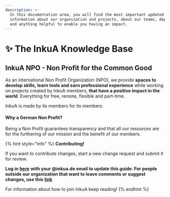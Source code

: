 ```yaml
---
description: >-
  In this documentation area, you will find the most important updated
  information about our organization and projects, about our teams, departments 
  and anything helpful to enable you having an impact.
---
```


# ✨ The InkuA Knowledge Base

## InkuA NPO - Non Profit for the Common Good&#x20;

As an international Non Profit Organization (NPO), we provide **spaces to develop skills, learn tools and earn professional experience** while working on projects created by InkuA members, **that have a positive impact in the world**. Everything for free, remote, flexible and part-time.

InkuA is made by its members for its members.



#### Why a German Non Profit?

Being a Non Profit guarantees transparency and that all our resources are for the furthering of our mission and the benefit of our members.



{% hint style="info" %}
**Contributing!**

If you want to contribute changes, start a new change request and submit it for review.&#x20;

**Log in** [**here**](https://app.gitbook.com/o/pnR10AS5wBwJxUrdOYdL/home) **with your @inkua.de email to update this guide. For people outside our organization that want to leave comments or suggest changes, use this** [**link**](https://app.gitbook.com/invite/pnR10AS5wBwJxUrdOYdL/yk0yZ4ChnrKgMw0B9GVX)

For information about how to join InkuA keep reading! &#x20;
{% endhint %}
